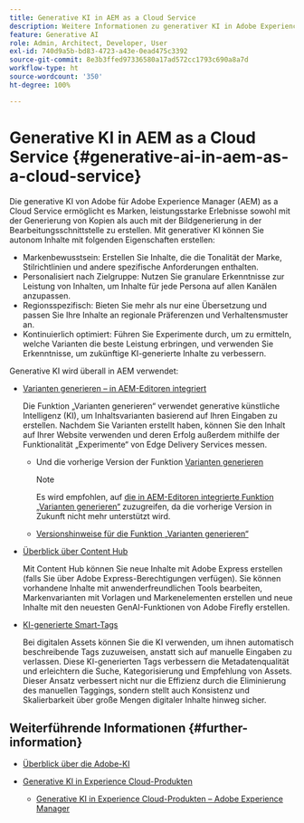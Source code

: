 ```yaml
---
title: Generative KI in AEM as a Cloud Service
description: Weitere Informationen zu generativer KI in Adobe Experience Manager as a Cloud Service
feature: Generative AI
role: Admin, Architect, Developer, User
exl-id: 740d9a5b-bd83-4723-a43e-0ead475c3392
source-git-commit: 8e3b3ffed97336580a17ad572cc1793c690a8a7d
workflow-type: ht
source-wordcount: '350'
ht-degree: 100%

---
```


# Generative KI in AEM as a Cloud Service {#generative-ai-in-aem-as-a-cloud-service}

Die generative KI von Adobe für Adobe Experience Manager (AEM) as a Cloud Service ermöglicht es Marken, leistungsstarke Erlebnisse sowohl mit der Generierung von Kopien als auch mit der Bildgenerierung in der Bearbeitungsschnittstelle zu erstellen. Mit generativer KI können Sie autonom Inhalte mit folgenden Eigenschaften erstellen:

* Markenbewusstsein: Erstellen Sie Inhalte, die die Tonalität der Marke, Stilrichtlinien und andere spezifische Anforderungen enthalten.
* Personalisiert nach Zielgruppe: Nutzen Sie granulare Erkenntnisse zur Leistung von Inhalten, um Inhalte für jede Persona auf allen Kanälen anzupassen.
* Regionsspezifisch: Bieten Sie mehr als nur eine Übersetzung und passen Sie Ihre Inhalte an regionale Präferenzen und Verhaltensmuster an.
* Kontinuierlich optimiert: Führen Sie Experimente durch, um zu ermitteln, welche Varianten die beste Leistung erbringen, und verwenden Sie Erkenntnisse, um zukünftige KI-generierte Inhalte zu verbessern.

Generative KI wird überall in AEM verwendet:

* [Varianten generieren – in AEM-Editoren integriert](/help/generative-ai/generate-variations-integrated-editor.md)

  Die Funktion „Varianten generieren“ verwendet generative künstliche Intelligenz (KI), um Inhaltsvarianten basierend auf Ihren Eingaben zu erstellen. Nachdem Sie Varianten erstellt haben, können Sie den Inhalt auf Ihrer Website verwenden und deren Erfolg außerdem mithilfe der Funktionalität „Experimente“ von Edge Delivery Services messen.

   * Und die vorherige Version der Funktion [Varianten generieren](/help/generative-ai/generate-variations.md)

     >[!NOTE]
     >
     >Es wird empfohlen, auf [die in AEM-Editoren integrierte Funktion „Varianten generieren“](/help/generative-ai/generate-variations-integrated-editor.md) zuzugreifen, da die vorherige Version in Zukunft nicht mehr unterstützt wird.

   * [Versionshinweise für die Funktion „Varianten generieren“](/help/generative-ai/release-notes-generate-variations.md)

* [Überblick über Content Hub](/help/assets/product-overview.md)

  Mit Content Hub können Sie neue Inhalte mit Adobe Express erstellen (falls Sie über Adobe Express-Berechtigungen verfügen). Sie können vorhandene Inhalte mit anwenderfreundlichen Tools bearbeiten, Markenvarianten mit Vorlagen und Markenelementen erstellen und neue Inhalte mit den neuesten GenAI-Funktionen von Adobe Firefly erstellen.

* [KI-generierte Smart-Tags](/help/assets/metadata-assets-view.md#ai-smart-tags)

  Bei digitalen Assets können Sie die KI verwenden, um ihnen automatisch beschreibende Tags zuzuweisen, anstatt sich auf manuelle Eingaben zu verlassen. Diese KI-generierten Tags verbessern die Metadatenqualität und erleichtern die Suche, Kategorisierung und Empfehlung von Assets. Dieser Ansatz verbessert nicht nur die Effizienz durch die Eliminierung des manuellen Taggings, sondern stellt auch Konsistenz und Skalierbarkeit über große Mengen digitaler Inhalte hinweg sicher.

<!-- 
  * [AI Assistant in Adobe Experience Manager](/help/implementing/cloud-manager/aem-ai-assistant.md)
-->

## Weiterführende Informationen {#further-information}

* [Überblick über die Adobe-KI](https://www.adobe.com/de/ai/overview.html)

* [Generative KI in Experience Cloud-Produkten](https://experienceleague.adobe.com/de/docs/core-services/interface/features/generative-ai)

   * [Generative KI in Experience Cloud-Produkten – Adobe Experience Manager](https://experienceleague.adobe.com/de/docs/core-services/interface/features/generative-ai#aem)
